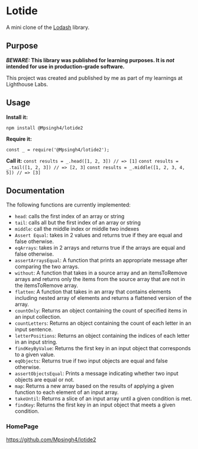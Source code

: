 # Lotide

A mini clone of the [Lodash](https://lodash.com) library.

## Purpose

**_BEWARE:_ This library was published for learning purposes. It is _not_ intended for use in production-grade software.**

This project was created and published by me as part of my learnings at Lighthouse Labs. 

## Usage

**Install it:**

`npm install @Mpsingh4/lotide2`

**Require it:**

`const _ = require('@Mpsingh4/lotide2');`

**Call it:**
`const results = _.head([1, 2, 3]) // => [1]`
`const results = _.tail([1, 2, 3]) // => [2, 3]`
`const results = _.middle([1, 2, 3, 4, 5]) // => [3]`
## Documentation

The following functions are currently implemented:

* `head`: calls the first index of an array or string
* `tail`: calls all but the first index of an array or string
* `middle`: call the middle index or middle two indexes
* `Assert Equal`: takes in 2 values and returns true if they are equal and false otherwise.
* `eqArrays`:  takes in 2 arrays and returns true if the arrays are equal and false otherwise.
* `assertArraysEqual`: A function that prints an appropriate message after comparing the two arrays.
* `without`: A function that takes in a source array and an itemsToRemove arrays and returns only the items from the source array that are not in the itemsToRemove array.
* `flatten`: A function that takes in an array that contains elements including nested array of elements and returns a flattened version of the array.
* `countOnly`: Returns an object containing the count of specified items in an input collection.
* `countLetters`: Returns an object containing the count of each letter in an input sentence.
* `letterPositions`: Returns an object containing the indices of each letter in an input string.
* `findKeyByValue`: Returns the first key in an input object that corresponds to a given value.
* `eqObjects`: Returns true if two input objects are equal and false otherwise.
* `assertObjectsEqual`: Prints a message indicating whether two input objects are equal or not.
* `map`: Returns a new array based on the results of applying a given function to each element of an input array.
* `takeUntil`: Returns a slice of an input array until a given condition is met.
* `findKey`: Returns the first key in an input object that meets a given condition.

### HomePage

https://github.com/Mpsingh4/lotide2